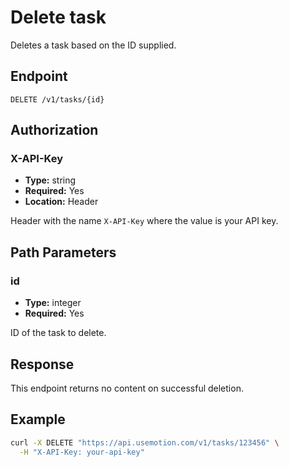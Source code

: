 # Delete task

Deletes a task based on the ID supplied.

## Endpoint

```
DELETE /v1/tasks/{id}
```

## Authorization

### X-API-Key

- **Type:** string
- **Required:** Yes
- **Location:** Header

Header with the name `X-API-Key` where the value is your API key.

## Path Parameters

### id

- **Type:** integer
- **Required:** Yes

ID of the task to delete.

## Response

This endpoint returns no content on successful deletion.

## Example

```bash
curl -X DELETE "https://api.usemotion.com/v1/tasks/123456" \
  -H "X-API-Key: your-api-key"
```